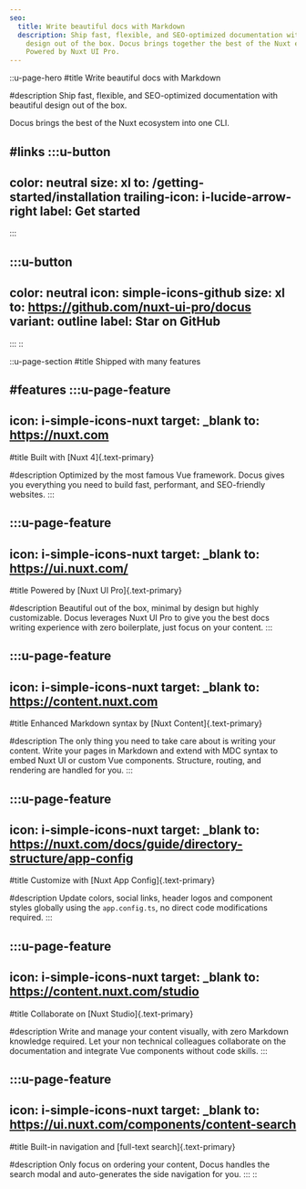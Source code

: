 ```yaml
---
seo:
  title: Write beautiful docs with Markdown
  description: Ship fast, flexible, and SEO-optimized documentation with beautiful
    design out of the box. Docus brings together the best of the Nuxt ecosystem.
    Powered by Nuxt UI Pro.
---
```


::u-page-hero
#title
Write beautiful docs with Markdown

#description
Ship fast, flexible, and SEO-optimized documentation with beautiful design out of the box.

Docus brings the best of the Nuxt ecosystem into one CLI.

#links
  :::u-button
  ---
  color: neutral
  size: xl
  to: /getting-started/installation
  trailing-icon: i-lucide-arrow-right
  label: Get started
  ---
  :::

  :::u-button
  ---
  color: neutral
  icon: simple-icons-github
  size: xl
  to: https://github.com/nuxt-ui-pro/docus
  variant: outline
  label: Star on GitHub
  ---
  :::
::

::u-page-section
#title
Shipped with many features

#features
  :::u-page-feature
  ---
  icon: i-simple-icons-nuxt
  target: _blank
  to: https://nuxt.com
  ---
  #title
  Built with [Nuxt 4]{.text-primary}
  
  #description
  Optimized by the most famous Vue framework. Docus gives you everything you need to build fast, performant, and SEO-friendly websites.
  :::

  :::u-page-feature
  ---
  icon: i-simple-icons-nuxt
  target: _blank
  to: https://ui.nuxt.com/
  ---
  #title
  Powered by [Nuxt UI Pro]{.text-primary}
  
  #description
  Beautiful out of the box, minimal by design but highly customizable. Docus leverages Nuxt UI Pro to give you the best docs writing experience with zero boilerplate, just focus on your content.
  :::

  :::u-page-feature
  ---
  icon: i-simple-icons-nuxt
  target: _blank
  to: https://content.nuxt.com
  ---
  #title
  Enhanced Markdown syntax by [Nuxt Content]{.text-primary}
  
  #description
  The only thing you need to take care about is writing your content. Write your pages in Markdown and extend with MDC syntax to embed Nuxt UI or custom Vue components. Structure, routing, and rendering are handled for you.
  :::

  :::u-page-feature
  ---
  icon: i-simple-icons-nuxt
  target: _blank
  to: https://nuxt.com/docs/guide/directory-structure/app-config
  ---
  #title
  Customize with [Nuxt App Config]{.text-primary}
  
  #description
  Update colors, social links, header logos and component styles globally using the `app.config.ts`, no direct code modifications required.
  :::

  :::u-page-feature
  ---
  icon: i-simple-icons-nuxt
  target: _blank
  to: https://content.nuxt.com/studio
  ---
  #title
  Collaborate on [Nuxt Studio]{.text-primary}
  
  #description
  Write and manage your content visually, with zero Markdown knowledge required. Let your non technical colleagues collaborate on the documentation and integrate Vue components without code skills.
  :::

  :::u-page-feature
  ---
  icon: i-simple-icons-nuxt
  target: _blank
  to: https://ui.nuxt.com/components/content-search
  ---
  #title
  Built-in navigation and [full-text search]{.text-primary}
  
  #description
  Only focus on ordering your content, Docus handles the search modal and auto-generates the side navigation for you.
  :::
::
